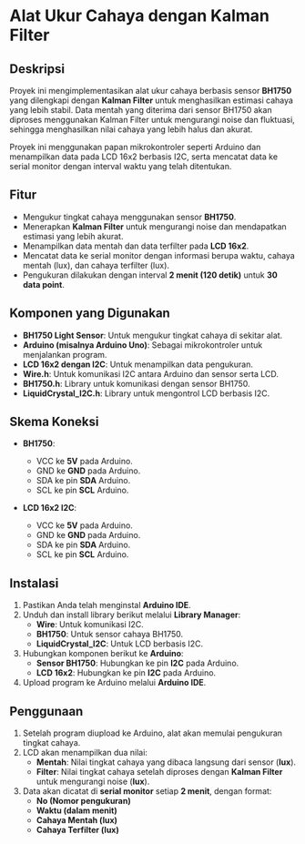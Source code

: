 # Alat Ukur Cahaya dengan Kalman Filter

## Deskripsi
Proyek ini mengimplementasikan alat ukur cahaya berbasis sensor **BH1750** yang dilengkapi dengan **Kalman Filter** untuk menghasilkan estimasi cahaya yang lebih stabil. Data mentah yang diterima dari sensor BH1750 akan diproses menggunakan Kalman Filter untuk mengurangi noise dan fluktuasi, sehingga menghasilkan nilai cahaya yang lebih halus dan akurat.

Proyek ini menggunakan papan mikrokontroler seperti Arduino dan menampilkan data pada LCD 16x2 berbasis I2C, serta mencatat data ke serial monitor dengan interval waktu yang telah ditentukan.

## Fitur
- Mengukur tingkat cahaya menggunakan sensor **BH1750**.
- Menerapkan **Kalman Filter** untuk mengurangi noise dan mendapatkan estimasi yang lebih akurat.
- Menampilkan data mentah dan data terfilter pada **LCD 16x2**.
- Mencatat data ke serial monitor dengan informasi berupa waktu, cahaya mentah (lux), dan cahaya terfilter (lux).
- Pengukuran dilakukan dengan interval **2 menit (120 detik)** untuk **30 data point**.

## Komponen yang Digunakan
- **BH1750 Light Sensor**: Untuk mengukur tingkat cahaya di sekitar alat.
- **Arduino (misalnya Arduino Uno)**: Sebagai mikrokontroler untuk menjalankan program.
- **LCD 16x2 dengan I2C**: Untuk menampilkan data pengukuran.
- **Wire.h**: Untuk komunikasi I2C antara Arduino dan sensor serta LCD.
- **BH1750.h**: Library untuk komunikasi dengan sensor BH1750.
- **LiquidCrystal_I2C.h**: Library untuk mengontrol LCD berbasis I2C.

## Skema Koneksi
- **BH1750**:
  - VCC ke **5V** pada Arduino.
  - GND ke **GND** pada Arduino.
  - SDA ke pin **SDA** Arduino.
  - SCL ke pin **SCL** Arduino.
  
- **LCD 16x2 I2C**:
  - VCC ke **5V** pada Arduino.
  - GND ke **GND** pada Arduino.
  - SDA ke pin **SDA** Arduino.
  - SCL ke pin **SCL** Arduino.

## Instalasi
1. Pastikan Anda telah menginstal **Arduino IDE**.
2. Unduh dan install library berikut melalui **Library Manager**:
   - **Wire**: Untuk komunikasi I2C.
   - **BH1750**: Untuk sensor cahaya BH1750.
   - **LiquidCrystal_I2C**: Untuk LCD berbasis I2C.
3. Hubungkan komponen berikut ke **Arduino**:
   - **Sensor BH1750**: Hubungkan ke pin **I2C** pada Arduino.
   - **LCD 16x2**: Hubungkan ke pin **I2C** pada Arduino.
4. Upload program ke Arduino melalui **Arduino IDE**.

## Penggunaan
1. Setelah program diupload ke Arduino, alat akan memulai pengukuran tingkat cahaya.
2. LCD akan menampilkan dua nilai:
   - **Mentah**: Nilai tingkat cahaya yang dibaca langsung dari sensor (**lux**).
   - **Filter**: Nilai tingkat cahaya setelah diproses dengan **Kalman Filter** untuk mengurangi noise (**lux**).
3. Data akan dicatat di **serial monitor** setiap **2 menit**, dengan format:
   - **No (Nomor pengukuran)**
   - **Waktu (dalam menit)**
   - **Cahaya Mentah (lux)**
   - **Cahaya Terfilter (lux)**



